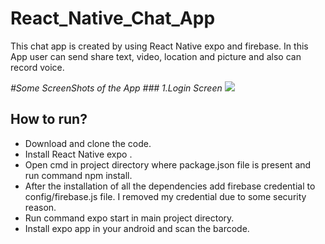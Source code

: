 # React_Native_Chat_App
This chat app is created by using React Native expo and firebase. In this App user can send share text, video, location and picture and also can record voice.

_#Some ScreenShots of the App_
_### 1.Login Screen_
![](github_images/)

## How to run?
* Download and clone the code.
* Install React Native expo .
* Open cmd in project directory where package.json file is present and run command npm install.
* After the installation of all the dependencies add firebase credential to config/firebase.js file. 
   I removed my credential due to some security reason.
* Run command expo start in main project directory.
* Install expo app in your android and scan the barcode.
